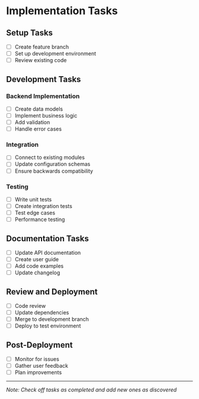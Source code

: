 # Implementation Tasks

## Setup Tasks
- [ ] Create feature branch
- [ ] Set up development environment
- [ ] Review existing code

## Development Tasks

### Backend Implementation
- [ ] Create data models
- [ ] Implement business logic
- [ ] Add validation
- [ ] Handle error cases

### Integration
- [ ] Connect to existing modules
- [ ] Update configuration schemas
- [ ] Ensure backwards compatibility

### Testing
- [ ] Write unit tests
- [ ] Create integration tests
- [ ] Test edge cases
- [ ] Performance testing

## Documentation Tasks
- [ ] Update API documentation
- [ ] Create user guide
- [ ] Add code examples
- [ ] Update changelog

## Review and Deployment
- [ ] Code review
- [ ] Update dependencies
- [ ] Merge to development branch
- [ ] Deploy to test environment

## Post-Deployment
- [ ] Monitor for issues
- [ ] Gather user feedback
- [ ] Plan improvements

---
*Note: Check off tasks as completed and add new ones as discovered*